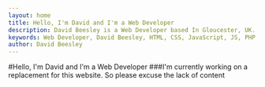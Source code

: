 ```yaml
---
layout: home
title: Hello, I'm David and I'm a Web Developer
description: David Beesley is a Web Developer based In Gloucester, UK. Specialising in HTML, CSS, JavaScript and PHP
keywords: Web Developer, David Beesley, HTML, CSS, JavaScript, JS, PHP, Cheltenham, Gloucester, UK
author: David Beesley
---
```

#Hello, I'm David and I'm a Web Developer
###I'm currently working on a replacement for this website. So please excuse the lack of content
